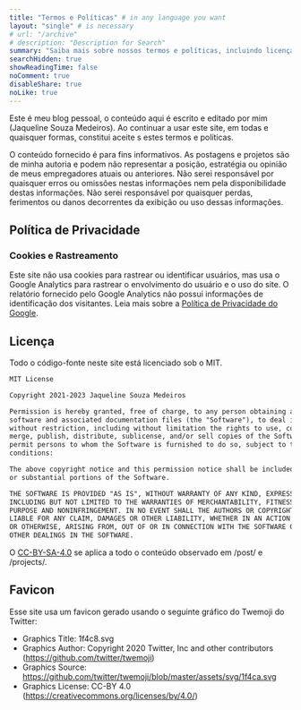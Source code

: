 ```yaml
---
title: "Termos e Políticas" # in any language you want
layout: "single" # is necessary
# url: "/archive"
# description: "Description for Search"
summary: "Saiba mais sobre nossos termos e políticas, incluindo licenças de texto e código. Sua privacidade é uma prioridade para nós, e você pode navegar em nosso site com a tranquilidade de que não salvamos cookies em seu navegador."
searchHidden: true
showReadingTime: false
noComment: true
disableShare: true
noLike: true
---
```


Este é meu blog pessoal, o conteúdo aqui é escrito e editado por mim (Jaqueline Souza Medeiros). Ao continuar a usar este site, em todas e quaisquer formas, constitui aceite s estes termos e políticas.

O conteúdo fornecido é para fins informativos. As postagens e projetos são de minha autoria e podem não representar a posição, estratégia ou opinião de meus empregadores atuais ou anteriores. Não serei responsável por quaisquer erros ou omissões nestas informações nem pela disponibilidade destas informações. Não serei responsável por quaisquer perdas, ferimentos ou danos decorrentes da exibição ou uso dessas informações.

## Política de Privacidade

### Cookies e Rastreamento

Este site não usa cookies para rastrear ou identificar usuários, mas usa o Google Analytics para rastrear o envolvimento do usuário e o uso do site. O relatório fornecido pelo Google Analytics não possui informações de identificação dos visitantes. Leia mais sobre a [Política de Privacidade do Google](https://policies.google.com/privacy).

## Licença

Todo o código-fonte neste site está licenciado sob o MIT. 

```txt
MIT License

Copyright 2021-2023 Jaqueline Souza Medeiros

Permission is hereby granted, free of charge, to any person obtaining a copy of this 
software and associated documentation files (the "Software"), to deal in the Software
without restriction, including without limitation the rights to use, copy, modify, 
merge, publish, distribute, sublicense, and/or sell copies of the Software, and to 
permit persons to whom the Software is furnished to do so, subject to the following 
conditions:

The above copyright notice and this permission notice shall be included in all copies 
or substantial portions of the Software.

THE SOFTWARE IS PROVIDED "AS IS", WITHOUT WARRANTY OF ANY KIND, EXPRESS OR IMPLIED, 
INCLUDING BUT NOT LIMITED TO THE WARRANTIES OF MERCHANTABILITY, FITNESS FOR A PARTICULAR 
PURPOSE AND NONINFRINGEMENT. IN NO EVENT SHALL THE AUTHORS OR COPYRIGHT HOLDERS BE 
LIABLE FOR ANY CLAIM, DAMAGES OR OTHER LIABILITY, WHETHER IN AN ACTION OF CONTRACT, TORT
OR OTHERWISE, ARISING FROM, OUT OF OR IN CONNECTION WITH THE SOFTWARE OR THE USE OR 
OTHER DEALINGS IN THE SOFTWARE.
```

O [CC-BY-SA-4.0](https://creativecommons.org/licenses/by-nc-sa/4.0/) se aplica a todo o conteúdo observado em /post/ e /projects/.

## Favicon

Esse site usa um favicon gerado usando o seguinte gráfico do Twemoji do Twitter:

- Graphics Title: 1f4c8.svg
- Graphics Author: Copyright 2020 Twitter, Inc and other contributors (https://github.com/twitter/twemoji)
- Graphics Source: https://github.com/twitter/twemoji/blob/master/assets/svg/1f4ca.svg
- Graphics License: CC-BY 4.0 (https://creativecommons.org/licenses/by/4.0/)